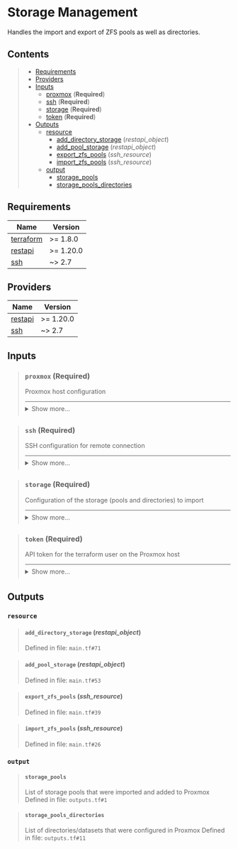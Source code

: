 # Storage Management

Handles the import and export of ZFS pools as well as directories.
## Contents

<blockquote>

- [Requirements](#requirements)
- [Providers](#providers)
- [Inputs](#inputs)
  - [proxmox](#proxmox-required) (**Required**)
  - [ssh](#ssh-required) (**Required**)
  - [storage](#storage-required) (**Required**)
  - [token](#token-required) (**Required**)
- [Outputs](#outputs)
  - [resource](#resource)
    - [add_directory_storage](#add_directory_storage-restapi_object) (*restapi_object*)
    - [add_pool_storage](#add_pool_storage-restapi_object) (*restapi_object*)
    - [export_zfs_pools](#export_zfs_pools-ssh_resource) (*ssh_resource*)
    - [import_zfs_pools](#import_zfs_pools-ssh_resource) (*ssh_resource*)
  - [output](#output)
    - [storage_pools](#storage_pools)
    - [storage_pools_directories](#storage_pools_directories)</blockquote>

## Requirements

| Name | Version |
|------|---------|
| <a name="requirement_terraform"></a> [terraform](#requirement\_terraform) | >= 1.8.0 |
| <a name="requirement_restapi"></a> [restapi](#requirement\_restapi) | >= 1.20.0 |
| <a name="requirement_ssh"></a> [ssh](#requirement\_ssh) | ~> 2.7 |
## Providers

| Name | Version |
|------|---------|
| <a name="provider_restapi"></a> [restapi](#provider\_restapi) | >= 1.20.0 |
| <a name="provider_ssh"></a> [ssh](#provider\_ssh) | ~> 2.7 |

## Inputs
<blockquote>

### `proxmox` (**Required**)
Proxmox host configuration

<details style="border-top-color: inherit; border-top-width: 0.1em; border-top-style: solid; padding-top: 0.5em; padding-bottom: 0.5em;">
  <summary>Show more...</summary>

  **Type**:
  ```hcl
    object({
    name = string
    host = string
    port = number
  })
  ````
  Defined in file: `variables.tf#14`

</details>
</blockquote>
<blockquote>

### `ssh` (**Required**)
SSH configuration for remote connection

<details style="border-top-color: inherit; border-top-width: 0.1em; border-top-style: solid; padding-top: 0.5em; padding-bottom: 0.5em;">
  <summary>Show more...</summary>

  **Type**:
  ```hcl
    object({
    host    = string
    user    = string
    id_file = optional(string, "~/.ssh/id_rsa")
  })
  ````
  Defined in file: `variables.tf#1`

</details>
</blockquote>
<blockquote>

### `storage` (**Required**)
Configuration of the storage (pools and directories) to import

<details style="border-top-color: inherit; border-top-width: 0.1em; border-top-style: solid; padding-top: 0.5em; padding-bottom: 0.5em;">
  <summary>Show more...</summary>

  **Type**:
  ```hcl
    list(object({
    name = string
    type = string # "pool" or "directory"
    # For directories only:
    path          = optional(string)
    content_types = optional(list(string))
  }))
  ````
  Defined in file: `variables.tf#26`

</details>
</blockquote>
<blockquote>

### `token` (**Required**)
API token for the terraform user on the Proxmox host

<details style="border-top-color: inherit; border-top-width: 0.1em; border-top-style: solid; padding-top: 0.5em; padding-bottom: 0.5em;">
  <summary>Show more...</summary>

  **Type**:
  ```hcl
    string
  ````
  Defined in file: `variables.tf#66`

</details>
</blockquote>

## Outputs
### `resource`
<blockquote>

#### `add_directory_storage` (_restapi_object_)
Defined in file: `main.tf#71`
</blockquote>
<blockquote>

#### `add_pool_storage` (_restapi_object_)
Defined in file: `main.tf#53`
</blockquote>
<blockquote>

#### `export_zfs_pools` (_ssh_resource_)
Defined in file: `main.tf#39`
</blockquote>
<blockquote>

#### `import_zfs_pools` (_ssh_resource_)
Defined in file: `main.tf#26`
</blockquote>

### `output`
<blockquote>

#### `storage_pools`
List of storage pools that were imported and added to Proxmox
Defined in file: `outputs.tf#1`
</blockquote>
<blockquote>

#### `storage_pools_directories`
List of directories/datasets that were configured in Proxmox
Defined in file: `outputs.tf#11`
</blockquote>